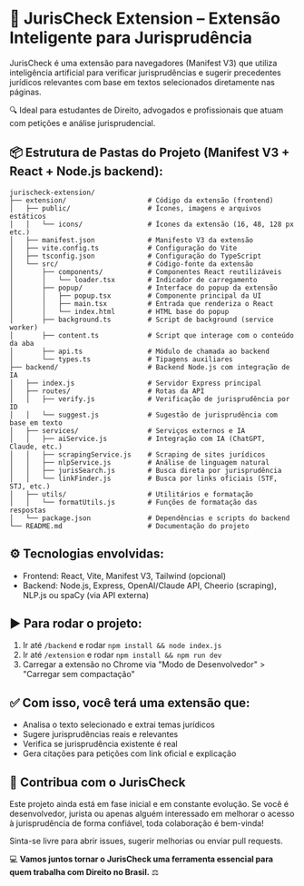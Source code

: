 # 🧠 JurisCheck Extension – Extensão Inteligente para Jurisprudência
JurisCheck é uma extensão para navegadores (Manifest V3) que utiliza inteligência artificial para verificar jurisprudências e sugerir precedentes jurídicos relevantes com base em textos selecionados diretamente nas páginas.

🔍 Ideal para estudantes de Direito, advogados e profissionais que atuam com petições e análise jurisprudencial.

## 📦 Estrutura de Pastas do Projeto (Manifest V3 + React + Node.js backend):
```
jurischeck-extension/
├── extension/                    # Código da extensão (frontend)
│   ├── public/                   # Ícones, imagens e arquivos estáticos
│   │   └── icons/                # Ícones da extensão (16, 48, 128 px etc.)
│   ├── manifest.json             # Manifesto V3 da extensão
│   ├── vite.config.ts            # Configuração do Vite
│   ├── tsconfig.json             # Configuração do TypeScript
│   └── src/                      # Código-fonte da extensão
│       ├── components/           # Componentes React reutilizáveis
│       │   └── loader.tsx        # Indicador de carregamento
│       ├── popup/                # Interface do popup da extensão
│       │   ├── popup.tsx         # Componente principal da UI
│       │   ├── main.tsx          # Entrada que renderiza o React
│       │   └── index.html        # HTML base do popup
│       ├── background.ts         # Script de background (service worker)
│       ├── content.ts            # Script que interage com o conteúdo da aba
│       ├── api.ts                # Módulo de chamada ao backend
│       └── types.ts              # Tipagens auxiliares
├── backend/                      # Backend Node.js com integração de IA
│   ├── index.js                  # Servidor Express principal
│   ├── routes/                   # Rotas da API
│   │   ├── verify.js             # Verificação de jurisprudência por ID
│   │   └── suggest.js            # Sugestão de jurisprudência com base em texto
│   ├── services/                 # Serviços externos e IA
│   │   ├── aiService.js          # Integração com IA (ChatGPT, Claude, etc.)
│   │   ├── scrapingService.js    # Scraping de sites jurídicos
│   │   ├── nlpService.js         # Análise de linguagem natural
│   │   ├── jurisSearch.js        # Busca direta por jurisprudência
│   │   └── linkFinder.js         # Busca por links oficiais (STF, STJ, etc.)
│   ├── utils/                    # Utilitários e formatação
│   │   └── formatUtils.js        # Funções de formatação das respostas
│   └── package.json              # Dependências e scripts do backend
└── README.md                     # Documentação do projeto
```

## ⚙️ Tecnologias envolvidas:
 - Frontend: React, Vite, Manifest V3, Tailwind (opcional)
 - Backend: Node.js, Express, OpenAI/Claude API, Cheerio (scraping), NLP.js ou spaCy (via API externa)

## ▶️ Para rodar o projeto:
 1. Ir até `/backend` e rodar `npm install && node index.js`
 2. Ir até `/extension` e rodar `npm install && npm run dev`
 3. Carregar a extensão no Chrome via "Modo de Desenvolvedor" > "Carregar sem compactação"

## ✅ Com isso, você terá uma extensão que:
 - Analisa o texto selecionado e extrai temas jurídicos
 - Sugere jurisprudências reais e relevantes
 - Verifica se jurisprudência existente é real
 - Gera citações para petições com link oficial e explicação

## 🚀 Contribua com o JurisCheck

Este projeto ainda está em fase inicial e em constante evolução. Se você é desenvolvedor, jurista ou apenas alguém interessado em melhorar o acesso à jurisprudência de forma confiável, toda colaboração é bem-vinda!

Sinta-se livre para abrir issues, sugerir melhorias ou enviar pull requests.

💻 **Vamos juntos tornar o JurisCheck uma ferramenta essencial para quem trabalha com Direito no Brasil.** ⚖️
